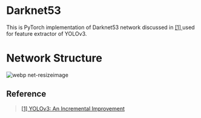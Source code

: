 # Darknet53

This is PyTorch implementation of Darknet53 network discussed in [ [1] ](https://pjreddie.com/media/files/papers/YOLOv3.pdf) used for feature extractor of YOLOv3.

# Network Structure

![webp net-resizeimage](https://user-images.githubusercontent.com/35001605/53088407-f83c5180-354c-11e9-897b-02eb7c3bd790.png)


## Reference
>[ [1] YOLOv3: An Incremental Improvement ](https://pjreddie.com/media/files/papers/YOLOv3.pdf)
